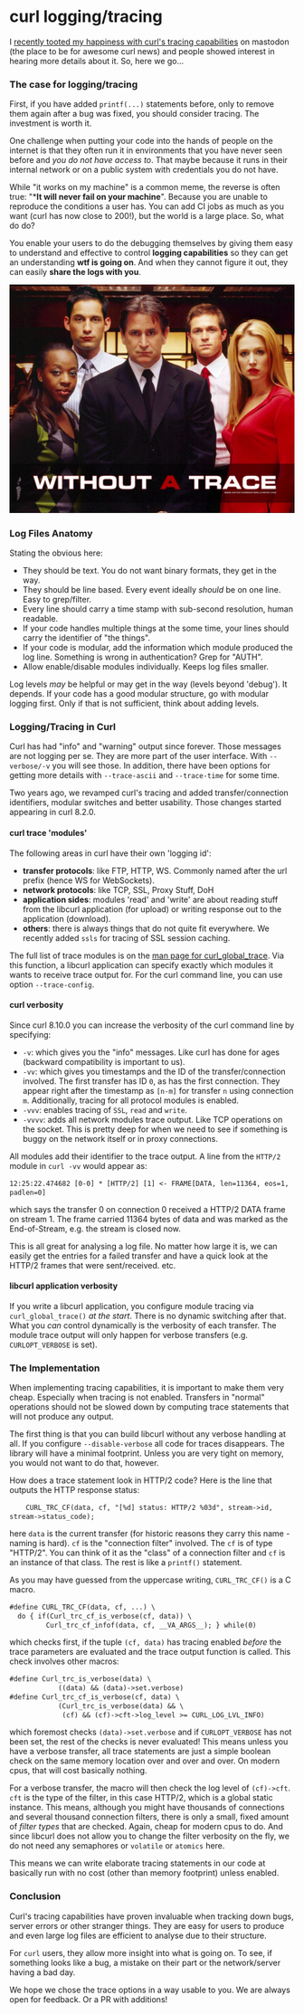 # curl logging/tracing

I [recently tooted my happiness with curl's tracing capabilities](https://chaos.social/@icing/113798024878201625) on mastodon (the place to be for awesome curl news) and people showed interest in hearing more details about it. So, here we go...

### The case for logging/tracing

First, if you have added `printf(...)` statements before, only to remove them again after a bug was fixed, you should consider tracing. The investment is worth it.

One challenge when putting your code into the hands of people on the internet is that they often run it in environments that you have never seen before and *you do not have access to*. That maybe because it runs in their internal network or on a public system with credentials you do not have.

While "it works on my machine" is a common meme, the reverse is often true: "***It will never fail on your machine**". Because you are unable to reproduce the conditions a user has. You can add CI jobs as much as you want (curl has now close to 200!), but the world is a large place. So, what do do?

You enable your users to do the debugging themselves by giving them easy to understand and effective to control **logging capabilities** so they can get an understanding **wtf is going on**. And when they cannot figure it out, they can easily **share the logs with you**.

![Unhappy People with a Trace](./images/unhappy-without-trace.png)

### Log Files Anatomy

Stating the obvious here:

* They should be text. You do not want binary formats, they get in the way.
* They should be line based. Every event ideally *should* be on one line. Easy to grep/filter.
* Every line should carry a time stamp with sub-second resolution, human readable.
* If your code handles multiple things at the some time, your lines should carry the identifier of "the things".
* If your code is modular, add the information which module produced the log line. Something is wrong in authentication? Grep for "AUTH".
* Allow enable/disable modules individually. Keeps log files smaller.

Log levels *may* be helpful or may get in the way (levels beyond 'debug'). It depends. If your code has a good modular structure, go with modular logging first. Only if that is not sufficient, think about adding levels.

### Logging/Tracing in Curl

Curl has had "info" and "warning" output since forever. Those messages are not logging per se. They are more part of the user interface. With `--verbose/-v` you will see those. In addition, there have been options for getting more details with `--trace-ascii` and `--trace-time` for some time. 

Two years ago, we revamped curl's tracing and added transfer/connection identifiers, modular switches and better usability. Those changes started appearing in curl 8.2.0.

#### curl trace 'modules'

The following areas in curl have their own 'logging id':

 * **transfer protocols**: like FTP, HTTP, WS. Commonly named after the url prefix (hence WS for WebSockets).
 * **network protocols**: like TCP, SSL, Proxy Stuff, DoH
 * **application sides**: modules 'read' and 'write' are about reading stuff from the libcurl application (for upload) or writing response out to the application (download).
 * **others**: there is always things that do not quite fit everywhere. We recently added `ssls` for tracing of SSL session caching.

The full list of trace modules is on the [man page for curl_global_trace](https://curl.se/libcurl/c/curl_global_trace.html). Via this function, a libcurl application can specify exactly which modules it wants to receive trace output for. For the curl command line, you can use option `--trace-config`.

#### curl verbosity

Since curl 8.10.0 you can increase the verbosity of the curl command line by specifying:

*  `-v`: which gives you the "info" messages. Like curl has done for ages (backward compatibility is important to us).
*  `-vv`: which gives you timestamps and the ID of the transfer/connection involved. The first transfer has ID `0`, as has the first connection. They appear right after the timestamp as `[n-m]` for transfer `n` using connection `m`. Additionally, tracing for all protocol modules is enabled.
*  `-vvv`: enables tracing of `SSL`, `read` and `write`.
*  `-vvvv`: adds all network modules trace output. Like TCP operations on the socket. This is pretty deep for when we need to see if something is buggy on the network itself or in proxy connections.

All modules add their identifier to the trace output. A line from the `HTTP/2` module in `curl -vv` would appear as:

```
12:25:22.474682 [0-0] * [HTTP/2] [1] <- FRAME[DATA, len=11364, eos=1, padlen=0]
```
which says the transfer 0 on connection 0 received a HTTP/2 DATA frame on stream 1. The frame carried 11364 bytes of data and was marked as the End-of-Stream, e.g. the stream is closed now.

This is all great for analysing a log file. No matter how large it is, we can easily get the entries for a failed transfer and have a quick look at the HTTP/2 frames that were sent/received. etc.

#### libcurl application verbosity

If you write a libcurl application, you configure module tracing via `curl_global_trace()` *at the start*. There is no dynamic switching after that. What you *can* control dynamically is the verbosity of each transfer. The module trace output will only happen for verbose transfers (e.g. `CURLOPT_VERBOSE` is set).

### The Implementation

When implementing tracing capabilities, it is important to make them very cheap. Especially when tracing is not enabled. Transfers in "normal" operations should not be slowed down by computing trace statements that will not produce any output.

The first thing is that you can build libcurl without any verbose handling at all. If you configure `--disable-verbose` all code for traces disappears. The library will have a minimal footprint. Unless you are very tight on memory, you would not want to do that, however.

How does a trace statement look in HTTP/2 code? Here is the line that outputs the HTTP response status:

```
    CURL_TRC_CF(data, cf, "[%d] status: HTTP/2 %03d", stream->id, stream->status_code);
```

here `data` is the current transfer (for historic reasons they carry this name - naming is hard). `cf` is the "connection filter" involved. The `cf` is of type "HTTP/2". You can think of it as the "class" of a connection filter and `cf` is an instance of that class. The rest is like a `printf()` statement.

As you may have guessed from the uppercase writing, `CURL_TRC_CF()` is a C macro.

```
#define CURL_TRC_CF(data, cf, ...) \
  do { if(Curl_trc_cf_is_verbose(cf, data)) \
         Curl_trc_cf_infof(data, cf, __VA_ARGS__); } while(0)
```
which checks first, if the tuple `(cf, data)` has tracing enabled *before* the trace parameters are evaluated and the trace output function is called. This check involves other macros:

```
#define Curl_trc_is_verbose(data) \
            ((data) && (data)->set.verbose)
#define Curl_trc_cf_is_verbose(cf, data) \
            (Curl_trc_is_verbose(data) && \
             (cf) && (cf)->cft->log_level >= CURL_LOG_LVL_INFO)
```
which foremost checks `(data)->set.verbose` and if `CURLOPT_VERBOSE` has not been set, the rest of the checks is never evaluated! This means unless you have a verbose transfer, all trace statements are just a simple boolean check on the same memory location over and over and over. On modern cpus, that will cost basically nothing.

For a verbose transfer, the macro will then check the log level of `(cf)->cft`. `cft` is the type of the filter, in this case HTTP/2, which is a global static instance. This means, although you might have thousands of connections and several thousand connection filters, there is only a small, fixed amount of *filter types* that are checked. Again, cheap for modern cpus to do. And since libcurl does not allow you to change the filter verbosity on the fly, we do not need any semaphores or `volatile` or `atomics` here.

This means we can write elaborate tracing statements in our code at basically run with no cost (other than memory footprint) unless enabled.

### Conclusion

Curl's tracing capabilities have proven invaluable when tracking down bugs, server errors or other stranger things. They are easy for users to produce and even large log files are efficient to analyse due to their structure.

For `curl` users, they allow more insight into what is going on. To see, if something looks like a bug, a  mistake on their part or the network/server having a bad day.

We hope we chose the trace options in a way usable to you. We are always open for feedback. Or a PR with additions!



